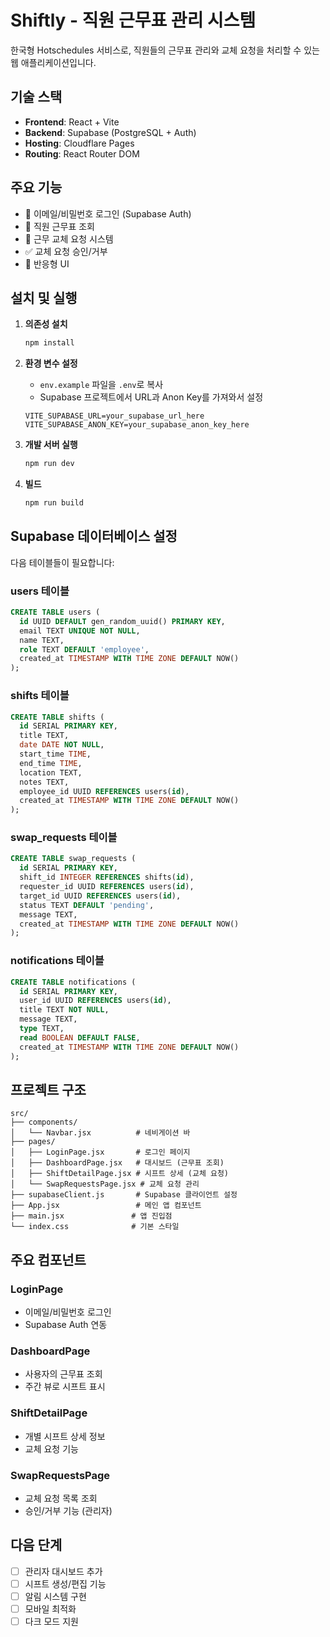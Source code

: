 # Shiftly - 직원 근무표 관리 시스템

한국형 Hotschedules 서비스로, 직원들의 근무표 관리와 교체 요청을 처리할 수 있는 웹 애플리케이션입니다.

## 기술 스택

- **Frontend**: React + Vite
- **Backend**: Supabase (PostgreSQL + Auth)
- **Hosting**: Cloudflare Pages
- **Routing**: React Router DOM

## 주요 기능

- 🔐 이메일/비밀번호 로그인 (Supabase Auth)
- 📅 직원 근무표 조회
- 🔄 근무 교체 요청 시스템
- ✅ 교체 요청 승인/거부
- 📱 반응형 UI

## 설치 및 실행

1. **의존성 설치**
   ```bash
   npm install
   ```

2. **환경 변수 설정**
   - `env.example` 파일을 `.env`로 복사
   - Supabase 프로젝트에서 URL과 Anon Key를 가져와서 설정
   ```env
   VITE_SUPABASE_URL=your_supabase_url_here
   VITE_SUPABASE_ANON_KEY=your_supabase_anon_key_here
   ```

3. **개발 서버 실행**
   ```bash
   npm run dev
   ```

4. **빌드**
   ```bash
   npm run build
   ```

## Supabase 데이터베이스 설정

다음 테이블들이 필요합니다:

### users 테이블
```sql
CREATE TABLE users (
  id UUID DEFAULT gen_random_uuid() PRIMARY KEY,
  email TEXT UNIQUE NOT NULL,
  name TEXT,
  role TEXT DEFAULT 'employee',
  created_at TIMESTAMP WITH TIME ZONE DEFAULT NOW()
);
```

### shifts 테이블
```sql
CREATE TABLE shifts (
  id SERIAL PRIMARY KEY,
  title TEXT,
  date DATE NOT NULL,
  start_time TIME,
  end_time TIME,
  location TEXT,
  notes TEXT,
  employee_id UUID REFERENCES users(id),
  created_at TIMESTAMP WITH TIME ZONE DEFAULT NOW()
);
```

### swap_requests 테이블
```sql
CREATE TABLE swap_requests (
  id SERIAL PRIMARY KEY,
  shift_id INTEGER REFERENCES shifts(id),
  requester_id UUID REFERENCES users(id),
  target_id UUID REFERENCES users(id),
  status TEXT DEFAULT 'pending',
  message TEXT,
  created_at TIMESTAMP WITH TIME ZONE DEFAULT NOW()
);
```

### notifications 테이블
```sql
CREATE TABLE notifications (
  id SERIAL PRIMARY KEY,
  user_id UUID REFERENCES users(id),
  title TEXT NOT NULL,
  message TEXT,
  type TEXT,
  read BOOLEAN DEFAULT FALSE,
  created_at TIMESTAMP WITH TIME ZONE DEFAULT NOW()
);
```

## 프로젝트 구조

```
src/
├── components/
│   └── Navbar.jsx          # 네비게이션 바
├── pages/
│   ├── LoginPage.jsx       # 로그인 페이지
│   ├── DashboardPage.jsx   # 대시보드 (근무표 조회)
│   ├── ShiftDetailPage.jsx # 시프트 상세 (교체 요청)
│   └── SwapRequestsPage.jsx # 교체 요청 관리
├── supabaseClient.js       # Supabase 클라이언트 설정
├── App.jsx                 # 메인 앱 컴포넌트
├── main.jsx               # 앱 진입점
└── index.css              # 기본 스타일
```

## 주요 컴포넌트

### LoginPage
- 이메일/비밀번호 로그인
- Supabase Auth 연동

### DashboardPage
- 사용자의 근무표 조회
- 주간 뷰로 시프트 표시

### ShiftDetailPage
- 개별 시프트 상세 정보
- 교체 요청 기능

### SwapRequestsPage
- 교체 요청 목록 조회
- 승인/거부 기능 (관리자)

## 다음 단계

- [ ] 관리자 대시보드 추가
- [ ] 시프트 생성/편집 기능
- [ ] 알림 시스템 구현
- [ ] 모바일 최적화
- [ ] 다크 모드 지원
